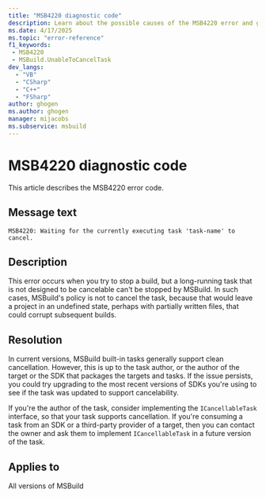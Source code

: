 ```yaml
---
title: "MSB4220 diagnostic code"
description: Learn about the possible causes of the MSB4220 error and get troubleshooting tips.
ms.date: 4/17/2025
ms.topic: "error-reference"
f1_keywords:
 - MSB4220
 - MSBuild.UnableToCancelTask
dev_langs:
  - "VB"
  - "CSharp"
  - "C++"
  - "FSharp"
author: ghogen
ms.author: ghogen
manager: mijacobs
ms.subservice: msbuild
---
```


# MSB4220 diagnostic code

<!-- :::ErrorDefinitionDescription::: -->
<!-- :::editable-content name="introDescription"::: -->
This article describes the MSB4220 error code.
<!-- :::editable-content-end::: -->

## Message text

`MSB4220: Waiting for the currently executing task 'task-name' to cancel.`

<!-- :::editable-content name="postOutputDescription"::: -->
<!--
{StrBegin="MSB4220: "}
-->
## Description

This error occurs when you try to stop a build, but a long-running task that is not designed to be cancelable can't be stopped by MSBuild. In such cases, MSBuild's policy is not to cancel the task, because that would leave a project in an undefined state, perhaps with partially written files, that could corrupt subsequent builds.

## Resolution

In current versions, MSBuild built-in tasks generally support clean cancellation. However, this is up to the task author, or the author of the target or the SDK that packages the targets and tasks. If the issue persists, you could try upgrading to the most recent versions of SDKs you're using to see if the task was updated to support cancelability.

If you're the author of the task, consider implementing the `ICancellableTask` interface, so that your task supports cancellation. If you're consuming a task from an SDK or a third-party provider of a target, then you can contact the owner and ask them to implement `ICancellableTask` in a future version of the task.
<!-- :::editable-content-end::: -->
<!-- :::ErrorDefinitionDescription-end::: -->

## Applies to

All versions of MSBuild

